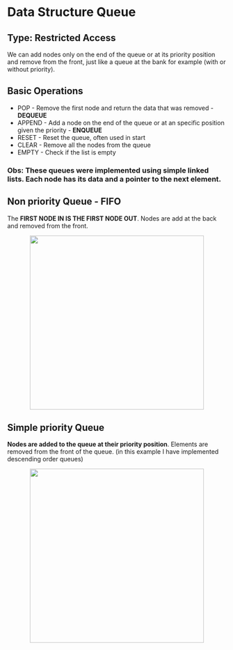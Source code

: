 # Data Structure Queue

## Type: Restricted Access
We can add nodes only on the end of the queue or at its priority position and remove from the front, just like a queue at the bank for example (with or without priority).

## Basic Operations
- POP - Remove the first node and return the data that was removed - **DEQUEUE**
- APPEND - Add a node on the end of the queue or at an specific position given the priority - **ENQUEUE**
- RESET - Reset the queue, often used in start
- CLEAR - Remove all the nodes from the queue
- EMPTY - Check if the list is empty

### Obs: These queues were implemented using simple linked lists. Each node has its data and a pointer to the next element. 
## Non priority Queue - FIFO
The **FIRST NODE IN IS THE FIRST NODE OUT**. Nodes are add at the back and removed from the front.

<p align="center"><img src="https://miro.medium.com/max/1000/1*wN83zdV3arHyUl5GQXxRfw.jpeg" width="400px"/></p>

## Simple priority Queue
**Nodes are added to the queue at their priority position**. Elements are removed from the front of the queue.
(in this example I have implemented descending order queues)

<p align="center"><img src="https://lh4.googleusercontent.com/IjCJUHMzsB2mXAMfStjjip6zk06K8wQZSvXTn3kO4hiBVLJbCN2mrkS0d6DQc_fY88Zv_zodEuXMg4ZxMkhKy9hHrMNl0qR3dBGqC9FHIz2u1xbKska9-SPdSDjvdzpGM7ZaJrg" width="400px"/></p>